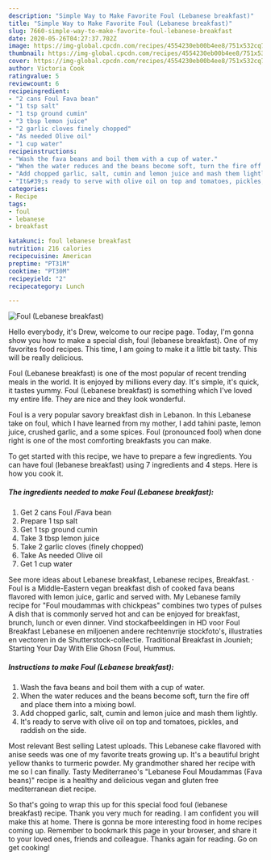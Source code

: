 ```yaml
---
description: "Simple Way to Make Favorite Foul (Lebanese breakfast)"
title: "Simple Way to Make Favorite Foul (Lebanese breakfast)"
slug: 7660-simple-way-to-make-favorite-foul-lebanese-breakfast
date: 2020-05-26T04:27:37.702Z
image: https://img-global.cpcdn.com/recipes/4554230eb00b4ee8/751x532cq70/foul-lebanese-breakfast-recipe-main-photo.jpg
thumbnail: https://img-global.cpcdn.com/recipes/4554230eb00b4ee8/751x532cq70/foul-lebanese-breakfast-recipe-main-photo.jpg
cover: https://img-global.cpcdn.com/recipes/4554230eb00b4ee8/751x532cq70/foul-lebanese-breakfast-recipe-main-photo.jpg
author: Victoria Cook
ratingvalue: 5
reviewcount: 6
recipeingredient:
- "2 cans Foul Fava bean"
- "1 tsp salt"
- "1 tsp ground cumin"
- "3 tbsp lemon juice"
- "2 garlic cloves finely chopped"
- "As needed Olive oil"
- "1 cup water"
recipeinstructions:
- "Wash the fava beans and boil them with a cup of water."
- "When the water reduces and the beans become soft, turn the fire off and place them into a mixing bowl."
- "Add chopped garlic, salt, cumin and lemon juice and mash them lightly."
- "It&#39;s ready to serve with olive oil on top and tomatoes, pickles, and raddish on the side."
categories:
- Recipe
tags:
- foul
- lebanese
- breakfast

katakunci: foul lebanese breakfast 
nutrition: 216 calories
recipecuisine: American
preptime: "PT31M"
cooktime: "PT30M"
recipeyield: "2"
recipecategory: Lunch

---
```



![Foul (Lebanese breakfast)](https://img-global.cpcdn.com/recipes/4554230eb00b4ee8/751x532cq70/foul-lebanese-breakfast-recipe-main-photo.jpg)

Hello everybody, it's Drew, welcome to our recipe page. Today, I'm gonna show you how to make a special dish, foul (lebanese breakfast). One of my favorites food recipes. This time, I am going to make it a little bit tasty. This will be really delicious.

Foul (Lebanese breakfast) is one of the most popular of recent trending meals in the world. It is enjoyed by millions every day. It's simple, it's quick, it tastes yummy. Foul (Lebanese breakfast) is something which I've loved my entire life. They are nice and they look wonderful.

Foul is a very popular savory breakfast dish in Lebanon. In this Lebanese take on foul, which I have learned from my mother, I add tahini paste, lemon juice, crushed garlic, and a some spices. Foul (pronounced fool) when done right is one of the most comforting breakfasts you can make.


To get started with this recipe, we have to prepare a few ingredients. You can have foul (lebanese breakfast) using 7 ingredients and 4 steps. Here is how you cook it.

<!--inarticleads1-->

##### The ingredients needed to make Foul (Lebanese breakfast):

1. Get 2 cans Foul /Fava bean
1. Prepare 1 tsp salt
1. Get 1 tsp ground cumin
1. Take 3 tbsp lemon juice
1. Take 2 garlic cloves (finely chopped)
1. Take As needed Olive oil
1. Get 1 cup water


See more ideas about Lebanese breakfast, Lebanese recipes, Breakfast. · Foul is a Middle-Eastern vegan breakfast dish of cooked fava beans flavored with lemon juice, garlic and served with. My Lebanese family recipe for &#34;Foul moudammas with chickpeas&#34; combines two types of pulses A dish that is commonly served hot and can be enjoyed for breakfast, brunch, lunch or even dinner. Vind stockafbeeldingen in HD voor Foul Breakfast Lebanese en miljoenen andere rechtenvrije stockfoto&#39;s, illustraties en vectoren in de Shutterstock-collectie. Traditional Breakfast in Jounieh; Starting Your Day With Elie Ghosn (Foul, Hummus. 

<!--inarticleads2-->

##### Instructions to make Foul (Lebanese breakfast):

1. Wash the fava beans and boil them with a cup of water.
1. When the water reduces and the beans become soft, turn the fire off and place them into a mixing bowl.
1. Add chopped garlic, salt, cumin and lemon juice and mash them lightly.
1. It&#39;s ready to serve with olive oil on top and tomatoes, pickles, and raddish on the side.


Most relevant Best selling Latest uploads. This Lebanese cake flavored with anise seeds was one of my favorite treats growing up. It&#39;s a beautiful bright yellow thanks to turmeric powder. My grandmother shared her recipe with me so I can finally. Tasty Mediterraneo&#39;s &#34;Lebanese Foul Moudammas (Fava beans)&#34; recipe is a healthy and delicious vegan and gluten free mediterranean diet recipe. 

So that's going to wrap this up for this special food foul (lebanese breakfast) recipe. Thank you very much for reading. I am confident you will make this at home. There is gonna be more interesting food in home recipes coming up. Remember to bookmark this page in your browser, and share it to your loved ones, friends and colleague. Thanks again for reading. Go on get cooking!
